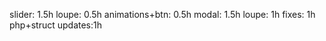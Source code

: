 slider: 1.5h
loupe: 0.5h
animations+btn: 0.5h
modal: 1.5h
loupe: 1h
fixes: 1h
php+struct updates:1h
